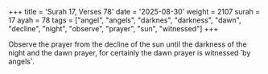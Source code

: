 +++
title = 'Surah 17, Verses 78'
date = '2025-08-30'
weight = 2107
surah = 17
ayah = 78
tags = ["angel", "angels", "darknes", "darkness", "dawn", "decline", "night", "observe", "prayer", "sun", "witnessed"]
+++

Observe the prayer from the decline of the sun until the darkness of the night and the dawn prayer, for certainly the dawn prayer is witnessed ˹by angels˺.